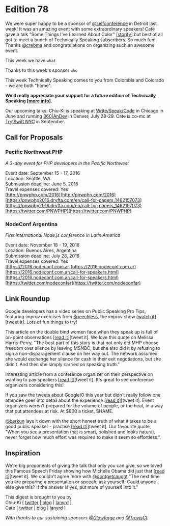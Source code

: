 # Edition 78

We were super happy to be a sponsor of [@selfconference](http://twitter.com/selfconference) in Detroit last week! It was an amazing event with some extraordinary speakers! Cate gave a talk "Some Things I've Learned About Color" [[storify](https://storify.com/catehstn/some-things-i-ve-learned-about-color-5740a7c2ee2c3624642eaf05)] but best of all got to meet a bunch of Technically Speaking subscribers. So much fun! Thanks [@crebma](http://twitter.com/crebma) and congratulations on organizing such an awesome event.

This week we have `what`

Thanks to this week's sponsor `who`

This week Technically Speaking comes to you from Colombia and Colorado - we are both "home".

**We’d really appreciate your support for a future edition of Technically Speaking [[more info](http://www.techspeak.email/sponsorship/)].**  

Our upcoming talks: Chiu-Ki is speaking at [Write/Speak/Code](http://www.writespeakcode.com) in Chicago in June and running [360|AnDev](http://360andev.com/)  in Denver, July 28-29. Cate is co-mc at [Try!Swift NYC](http://www.tryswiftnyc.com/) in September.

## Call for Proposals

### Pacific Northwest PHP
*A 3-day event for PHP developers in the Pacific Northwest*

Event date: September 15 - 17, 2016  
Location: Seattle, WA  
Submission deadline: June 5, 2016  
Travel expenses covered: Yes  
[http://pnwphp.com/2016](http://pnwphp.com/2016)  
[https://pnwphp2016.dryfta.com/en/call-for-papers_1462157073](https://pnwphp2016.dryfta.com/en/call-for-papers_1462157073)  
[https://twitter.com/PNWPHP](https://twitter.com/PNWPHP)


### NodeConf Argentina
*First international Node.js conference in Latin America*

Event date: November 18 - 19, 2016  
Location: Buenos Aires, Argentina  
Submission deadline: July 28, 2016  
Travel expenses covered: Yes  
[https://2016.nodeconf.com.ar](https://2016.nodeconf.com.ar)  
[https://2016.nodeconf.com.ar/call-for-speakers.html](https://2016.nodeconf.com.ar/call-for-speakers.html)  
[https://twitter.com/nodeconfar](https://twitter.com/nodeconfar)


## Link Roundup

Google developers has a video series on Public Speaking Pro Tips, featuring improv exercises from [Speechless](http://speechlesslive.com), the improv show [[watch it](https://www.youtube.com/watch?v=rkFbmJSyuKk&list=PLOU2XLYxmsIK4_J9_QsihVB18ecHKvnyb&index=1)][tweet it]. Lots of fun things to try!

This article on the double bind women face when they speak up is full of on-point observations [[read it](v)][tweet it]. We love this quote on Melissa Harris-Perry, "The best part of this story is that not only did MHP choose freedom over silence by leaving MSNBC, but she also did it by refusing to sign a non-disparagement clause on her way out. The network assumed she would exchange her silence for cash in their exit negotiations, but she didn’t. And then she simply carried on speaking truth."

Interesting article from a conference organizer on their perspective on wanting to pay speakers [[read it](http://visible-quality.blogspot.com.co/2016/02/changing-world-of-conferences-pay.html)][tweet it]. It's great to see conference organizers considering this!

If you saw the tweets about GoogleIO this year but didn't really follow one attendee goes into detail about the experience [[read it](https://www.linkedin.com/pulse/why-google-io-2016-worst-tech-event-ive-ever-attended-greg-bulmash)][tweet it]. Event organizers weren't prepared for the volume of people, or the heat, in a way that put attendees at risk. At $800 a ticket, SHAME.

[@berkun](http://twitter.com/berkun) lays it down with the short honest truth of what it takes to be a good public speaker - practise [[read it](http://scottberkun.com/2016/how-to-be-a-better-speaker/)][tweet it]. Our favourite quote, "When you see a presentation that is smart, polished and looks natural, never forget how much effort was required to make it seem so effortless.".

## Inspiration

We're big proponents of giving the talk that only you can give, so we loved this Famous Speech Friday showing how Michelle Obama did just that [[read it](http://eloquentwoman.blogspot.de/2016/05/famous-speech-friday-michelle-obama-at.html)][tweet it]. We couldn't agree more with [@dontgetcaught](http://twitter.com/dontgetcaught) "The next time you are preparing a presentation or speech, ask yourself: Could anyone else give this? If the answer is yes, put more of yourself into it."  


This digest is brought to you by  
Chiu-Ki [ [twitter](https://twitter.com/chiuki) | [blog](http://blog.sqisland.com/) | [lanyrd](http://lanyrd.com/profile/chiuki/) ]  
Cate [ [twitter](https://twitter.com/catehstn) | [blog](http://www.catehuston.com/blog/) | [lanyrd](http://lanyrd.com/profile/catehstn/) ]

*With thanks to our sustaining sponsors [@Glowforge](http://twitter.com/glowforge) and [@TravisCI](http://twitter.com/travisci).*
